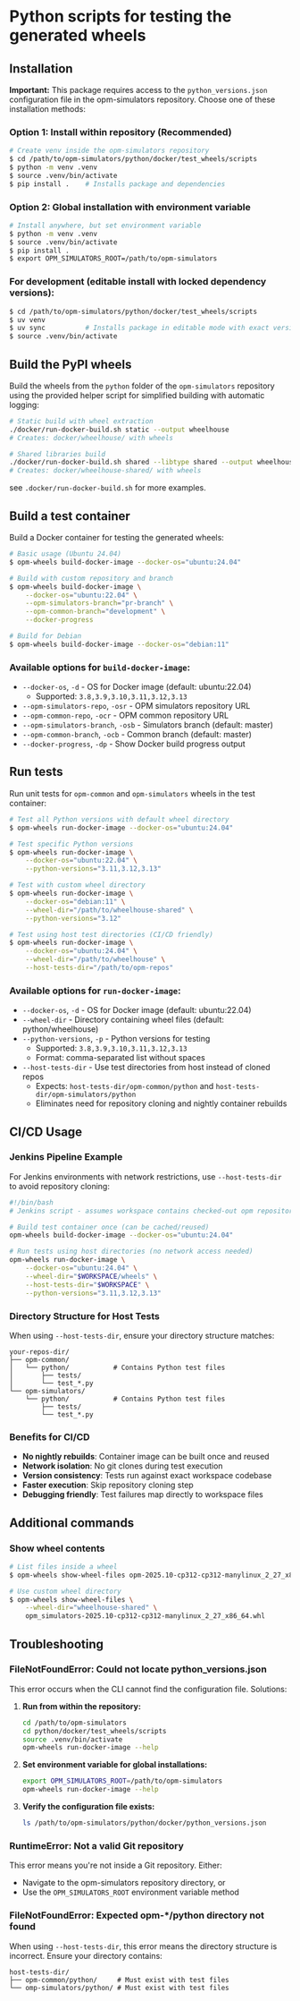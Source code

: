# Python scripts for testing the generated wheels

## Installation

**Important:** This package requires access to the `python_versions.json` configuration file in the opm-simulators repository. Choose one of these installation methods:

### Option 1: Install within repository (Recommended)
```bash
# Create venv inside the opm-simulators repository
$ cd /path/to/opm-simulators/python/docker/test_wheels/scripts
$ python -m venv .venv
$ source .venv/bin/activate
$ pip install .    # Installs package and dependencies
```

### Option 2: Global installation with environment variable
```bash
# Install anywhere, but set environment variable
$ python -m venv .venv
$ source .venv/bin/activate
$ pip install .
$ export OPM_SIMULATORS_ROOT=/path/to/opm-simulators
```

### For development (editable install with locked dependency versions):
```bash
$ cd /path/to/opm-simulators/python/docker/test_wheels/scripts
$ uv venv
$ uv sync          # Installs package in editable mode with exact versions from uv.lock
$ source .venv/bin/activate
```

## Build the PyPI wheels

Build the wheels from the `python` folder of the `opm-simulators` repository using
the provided helper script for simplified building with automatic logging:

```bash
# Static build with wheel extraction
./docker/run-docker-build.sh static --output wheelhouse
# Creates: docker/wheelhouse/ with wheels

# Shared libraries build
./docker/run-docker-build.sh shared --libtype shared --output wheelhouse-shared
# Creates: docker/wheelhouse-shared/ with wheels
```
see `.docker/run-docker-build.sh` for more examples.

## Build a test container

Build a Docker container for testing the generated wheels:

```bash
# Basic usage (Ubuntu 24.04)
$ opm-wheels build-docker-image --docker-os="ubuntu:24.04"

# Build with custom repository and branch
$ opm-wheels build-docker-image \
    --docker-os="ubuntu:22.04" \
    --opm-simulators-branch="pr-branch" \
    --opm-common-branch="development" \
    --docker-progress

# Build for Debian
$ opm-wheels build-docker-image --docker-os="debian:11"
```

### Available options for `build-docker-image`:
- `--docker-os`, `-d` - OS for Docker image (default: ubuntu:22.04)
  - Supported: `3.8,3.9,3.10,3.11,3.12,3.13`
- `--opm-simulators-repo`, `-osr` - OPM simulators repository URL
- `--opm-common-repo`, `-ocr` - OPM common repository URL
- `--opm-simulators-branch`, `-osb` - Simulators branch (default: master)
- `--opm-common-branch`, `-ocb` - Common branch (default: master)
- `--docker-progress`, `-dp` - Show Docker build progress output

## Run tests

Run unit tests for `opm-common` and `opm-simulators` wheels in the test container:

```bash
# Test all Python versions with default wheel directory
$ opm-wheels run-docker-image --docker-os="ubuntu:24.04"

# Test specific Python versions
$ opm-wheels run-docker-image \
    --docker-os="ubuntu:22.04" \
    --python-versions="3.11,3.12,3.13"

# Test with custom wheel directory
$ opm-wheels run-docker-image \
    --docker-os="debian:11" \
    --wheel-dir="/path/to/wheelhouse-shared" \
    --python-versions="3.12"

# Test using host test directories (CI/CD friendly)
$ opm-wheels run-docker-image \
    --docker-os="ubuntu:24.04" \
    --wheel-dir="/path/to/wheelhouse" \
    --host-tests-dir="/path/to/opm-repos"
```

### Available options for `run-docker-image`:
- `--docker-os`, `-d` - OS for Docker image (default: ubuntu:22.04)
- `--wheel-dir` - Directory containing wheel files (default: python/wheelhouse)
- `--python-versions`, `-p` - Python versions for testing
  - Supported: `3.8,3.9,3.10,3.11,3.12,3.13`
  - Format: comma-separated list without spaces
- `--host-tests-dir` - Use test directories from host instead of cloned repos
  - Expects: `host-tests-dir/opm-common/python` and `host-tests-dir/opm-simulators/python`
  - Eliminates need for repository cloning and nightly container rebuilds

## CI/CD Usage

### Jenkins Pipeline Example

For Jenkins environments with network restrictions, use `--host-tests-dir` to avoid repository cloning:

```bash
#!/bin/bash
# Jenkins script - assumes workspace contains checked-out opm repositories

# Build test container once (can be cached/reused)
opm-wheels build-docker-image --docker-os="ubuntu:24.04"

# Run tests using host directories (no network access needed)
opm-wheels run-docker-image \
    --docker-os="ubuntu:24.04" \
    --wheel-dir="$WORKSPACE/wheels" \
    --host-tests-dir="$WORKSPACE" \
    --python-versions="3.11,3.12,3.13"
```

### Directory Structure for Host Tests

When using `--host-tests-dir`, ensure your directory structure matches:

```
your-repos-dir/
├── opm-common/
│   └── python/           # Contains Python test files
│       ├── tests/
│       └── test_*.py
└── opm-simulators/
    └── python/           # Contains Python test files
        ├── tests/
        └── test_*.py
```

### Benefits for CI/CD

- **No nightly rebuilds**: Container image can be built once and reused
- **Network isolation**: No git clones during test execution
- **Version consistency**: Tests run against exact workspace codebase
- **Faster execution**: Skip repository cloning step
- **Debugging friendly**: Test failures map directly to workspace files

## Additional commands

### Show wheel contents
```bash
# List files inside a wheel
$ opm-wheels show-wheel-files opm-2025.10-cp312-cp312-manylinux_2_27_x86_64.whl

# Use custom wheel directory
$ opm-wheels show-wheel-files \
    --wheel-dir="wheelhouse-shared" \
    opm_simulators-2025.10-cp312-cp312-manylinux_2_27_x86_64.whl
```

## Troubleshooting

### FileNotFoundError: Could not locate python_versions.json

This error occurs when the CLI cannot find the configuration file. Solutions:

1. **Run from within the repository:**
   ```bash
   cd /path/to/opm-simulators
   cd python/docker/test_wheels/scripts
   source .venv/bin/activate
   opm-wheels run-docker-image --help
   ```

2. **Set environment variable for global installations:**
   ```bash
   export OPM_SIMULATORS_ROOT=/path/to/opm-simulators
   opm-wheels run-docker-image --help
   ```

3. **Verify the configuration file exists:**
   ```bash
   ls /path/to/opm-simulators/python/docker/python_versions.json
   ```

### RuntimeError: Not a valid Git repository

This error means you're not inside a Git repository. Either:
- Navigate to the opm-simulators repository directory, or
- Use the `OPM_SIMULATORS_ROOT` environment variable method

### FileNotFoundError: Expected opm-*/python directory not found

When using `--host-tests-dir`, this error means the directory structure is incorrect. Ensure your directory contains:
```
host-tests-dir/
├── opm-common/python/     # Must exist with test files
└── omp-simulators/python/ # Must exist with test files
```


